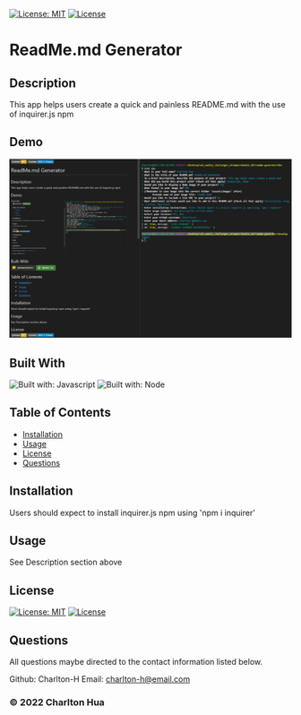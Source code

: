 [![License: MIT](https://img.shields.io/badge/License-MIT-yellow.svg)](https://opensource.org/licenses/MIT) [![License](https://img.shields.io/badge/License-BSD_3--Clause-blue.svg)](https://opensource.org/licenses/BSD-3-Clause)

# ReadMe.md Generator

## Description

This app helps users create a quick and painless README.md with the use of inquirer.js npm

## Demo

![demo](./assets/images/readme-demo.PNG)

## Built With

![Built with: Javascript](https://img.shields.io/badge/JavaScript-323330?style=for-the-badge&logo=javascript&logoColor=F7DF1E) ![Built with: Node](https://img.shields.io/badge/Node.js-43853D?style=for-the-badge&logo=node.js&logoColor=white)

## Table of Contents

- [Installation](#Installation)
- [Usage](#Usage)
- [License](#License)
- [Questions](#Questions)

## Installation

Users should expect to install inquirer.js npm using 'npm i inquirer'

## Usage

See Description section above

## License

[![License: MIT](https://img.shields.io/badge/License-MIT-yellow.svg)](https://opensource.org/licenses/MIT) [![License](https://img.shields.io/badge/License-BSD_3--Clause-blue.svg)](https://opensource.org/licenses/BSD-3-Clause)

## Questions

All questions maybe directed to the contact information listed below.

Github: Charlton-H
Email: charlton-h@email.com

### &copy; 2022 Charlton Hua
